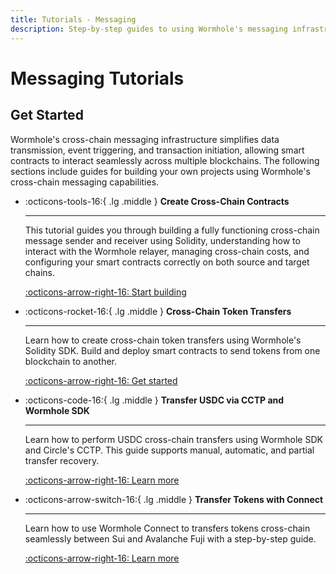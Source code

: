 ```yaml
---
title: Tutorials - Messaging
description: Step-by-step guides to using Wormhole's messaging infrastructure to simplify data transmission, event triggering, and transaction initiation across blockchains.
---
```


# Messaging Tutorials

## Get Started

Wormhole's cross-chain messaging infrastructure simplifies data transmission, event triggering, and transaction initiation, allowing smart contracts to interact seamlessly across multiple blockchains. The following sections include guides for building your own projects using Wormhole's cross-chain messaging capabilities.

<div class="grid cards" markdown>

-   :octicons-tools-16:{ .lg .middle } **Create Cross-Chain Contracts**

    ---

    This tutorial guides you through building a fully functioning cross-chain message sender and receiver using Solidity, understanding how to interact with the Wormhole relayer, managing cross-chain costs, and configuring your smart contracts correctly on both source and target chains.

    [:octicons-arrow-right-16: Start building](/docs/tutorials/messaging/cross-chain-contracts/)

-   :octicons-rocket-16:{ .lg .middle } **Cross-Chain Token Transfers**

    ---

    Learn how to create cross-chain token transfers using Wormhole's Solidity SDK. Build and deploy smart contracts to send tokens from one blockchain to another.

    [:octicons-arrow-right-16: Get started](/docs/tutorials/messaging/cross-chain-token-contracts/)

-   :octicons-code-16:{ .lg .middle } **Transfer USDC via CCTP and Wormhole SDK**

    ---

    Learn how to perform USDC cross-chain transfers using Wormhole SDK and Circle's CCTP. This guide supports manual, automatic, and partial transfer recovery.

    [:octicons-arrow-right-16: Learn more](/docs/tutorials/messaging/cctp/)

-   :octicons-arrow-switch-16:{ .lg .middle } **Transfer Tokens with Connect**

    ---

    Learn how to use Wormhole Connect to transfers tokens cross-chain seamlessly between Sui and Avalanche Fuji with a step-by-step guide.

    [:octicons-arrow-right-16: Learn more](/docs/tutorials/messaging/cctp/)

</div>
